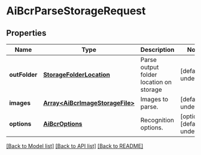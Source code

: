 
# AiBcrParseStorageRequest

## Properties
Name | Type | Description | Notes
------------ | ------------- | ------------- | -------------
**outFolder** | [**StorageFolderLocation**](StorageFolderLocation.md) | Parse output folder location on storage              | [default to undefined]
**images** | [**Array&lt;AiBcrImageStorageFile&gt;**](AiBcrImageStorageFile.md) | Images to parse.              | [default to undefined]
**options** | [**AiBcrOptions**](AiBcrOptions.md) | Recognition options.              | [optional] [default to undefined]



[[Back to Model list]](README.md#documentation-for-models) [[Back to API list]](README.md#documentation-for-api-endpoints) [[Back to README]](README.md)
